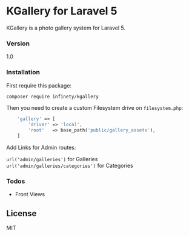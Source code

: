 # KGallery for Laravel 5

KGallery is a photo gallery system for Laravel 5.

### Version
1.0

### Installation

First require this package:

```sh
composer require infinety/kgallery
```

Then you need to create a custom Filesystem drive on `filesystem.php`:
```php
    'gallery' => [
        'driver' => 'local',
        'root'   => base_path('public/gallery_assets'),
    ]
```


Add Links for Admin routes:

`url('admin/galleries')` for Galleries   
`url('admin/galleries/categories')` for Categories


### Todos

 * Front Views

License
----

MIT


